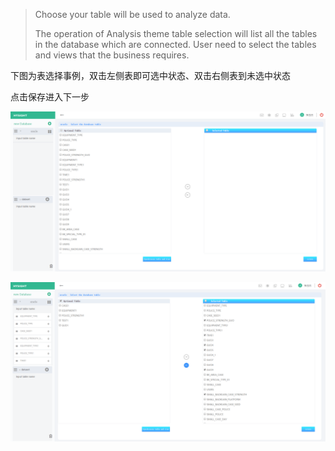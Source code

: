 > Choose your table will be used to analyze data.
>
> The operation of Analysis theme table selection will list all the tables in the database which are connected. User need to select the tables and views that the business requires.

下图为表选择事例，双击左侧表即可选中状态、双击右侧表到未选中状态

点击保存进入下一步

![](/assets/connect-oracle_4.png)

![](/assets/connect-oracle_5.png)

